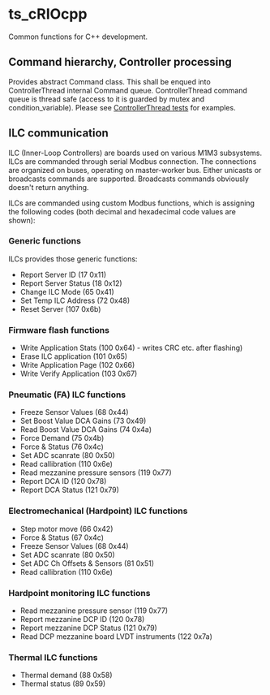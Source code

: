 # ts_cRIOcpp

Common functions for C++ development.

## Command hierarchy, Controller processing

Provides abstract Command class. This shall be enqued into ControllerThread
internal Command queue. ControllerThread command queue is thread safe (access
to it is guarded by mutex and condition_variable). Please see [ControllerThread
tests](tests/test_ControllerThread.cpp) for examples.

## ILC communication

ILC (Inner-Loop Controllers) are boards used on various M1M3 subsystems. ILCs
are commanded through serial Modbus connection. The connections are organized
on buses, operating on master-worker bus. Either unicasts or broadcasts
commands are supported. Broadcasts commands obviously doesn't return anything.

ILCs are commanded using custom Modbus functions, which is assigning the
following codes (both decimal and hexadecimal code values are shown):

### Generic functions

ILCs provides those generic functions:

* Report Server ID (17 0x11)
* Report Server Status (18 0x12)
* Change ILC Mode (65 0x41)
* Set Temp ILC Address (72 0x48)
* Reset Server (107 0x6b)

### Firmware flash functions

* Write Application Stats (100 0x64) - writes CRC etc. after flashing)
* Erase ILC application (101 0x65)
* Write Application Page (102 0x66)
* Write Verify Application (103 0x67)

### Pneumatic (FA) ILC functions

* Freeze Sensor Values (68 0x44)
* Set Boost Value DCA Gains (73 0x49)
* Read Boost Value DCA Gains (74 0x4a)
* Force Demand (75 0x4b)
* Force & Status (76 0x4c)
* Set ADC scanrate (80 0x50)
* Read callibration (110 0x6e)
* Read mezzanine pressure sensors (119 0x77)
* Report DCA ID (120 0x78)
* Report DCA Status (121 0x79)

### Electromechanical (Hardpoint) ILC functions

* Step motor move (66 0x42)
* Force & Status (67 0x4c)
* Freeze Sensor Values (68 0x44)
* Set ADC scanrate (80 0x50)
* Set ADC Ch Offsets & Sensors (81 0x51)
* Read callibration (110 0x6e)

### Hardpoint monitoring ILC functions

* Read mezzanine pressure sensor (119 0x77)
* Report mezzanine DCP ID (120 0x78)
* Report mezzanine DCP Status (121 0x79)
* Read DCP mezzanine board LVDT instruments (122 0x7a)

### Thermal ILC functions

* Thermal demand (88 0x58)
* Thermal status (89 0x59)

